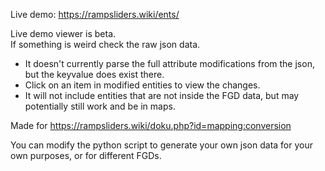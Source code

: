 Live demo: https://rampsliders.wiki/ents/

Live demo viewer is beta.  
If something is weird check the raw json data.   
- It doesn't currently parse the full attribute modifications from the json, but the keyvalue does exist there. 
- Click on an item in modified entities to view the changes.
- It will not include entities that are not inside the FGD data, but may potentially still work and be in maps.

Made for https://rampsliders.wiki/doku.php?id=mapping:conversion

You can modify the python script to generate your own json data for your own purposes, or for different FGDs.